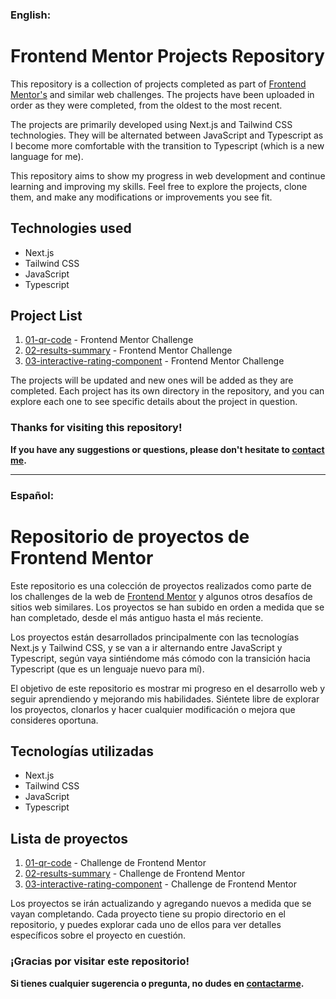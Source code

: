 ### **English**:

# __Frontend Mentor Projects Repository__

This repository is a collection of projects completed as part of [Frontend Mentor's](https://www.frontendmentor.io/) and similar web challenges. The projects have been uploaded in order as they were completed, from the oldest to the most recent.

The projects are primarily developed using Next.js and Tailwind CSS technologies. They will be alternated between JavaScript and Typescript as I become more comfortable with the transition to Typescript (which is a new language for me).

This repository aims to show my progress in web development and continue learning and improving my skills. Feel free to explore the projects, clone them, and make any modifications or improvements you see fit.

## **Technologies used**
- Next.js
- Tailwind CSS
- JavaScript
- Typescript

## **Project List**
1. [01-qr-code](https://github.com/juan-ps/frontend-mentor-challenges/tree/main/01-qr-code) - Frontend Mentor Challenge
2. [02-results-summary](https://github.com/juan-ps/frontend-mentor-challenges/tree/main/02-results-summary) - Frontend Mentor Challenge
3. [03-interactive-rating-component](https://github.com/juan-ps/frontend-mentor-challenges/tree/main/03-interactive-rating-component) - Frontend Mentor Challenge

The projects will be updated and new ones will be added as they are completed. Each project has its own directory in the repository, and you can explore each one to see specific details about the project in question.

### **Thanks for visiting this repository!**
**If you have any suggestions or questions, please don't hesitate to [contact me](https://www.linkedin.com/in/juanps94/).**

----------------------------------------------------------------------------------------------------------------------------------------------------------------------------------------

### **Español**:

# __Repositorio de proyectos de Frontend Mentor__

Este repositorio es una colección de proyectos realizados como parte de los challenges de la web de [Frontend Mentor](https://www.frontendmentor.io/) y algunos otros desafíos de sitios web similares. Los proyectos se han subido en orden a medida que se han completado, desde el más antiguo hasta el más reciente.

Los proyectos están desarrollados principalmente con las tecnologías Next.js y Tailwind CSS, y se van a ir alternando entre JavaScript y Typescript, según vaya sintiéndome más cómodo con la transición hacia Typescript (que es un lenguaje nuevo para mí).

El objetivo de este repositorio es mostrar mi progreso en el desarrollo web y seguir aprendiendo y mejorando mis habilidades. Siéntete libre de explorar los proyectos, clonarlos y hacer cualquier modificación o mejora que consideres oportuna.

## **Tecnologías utilizadas**
- Next.js
- Tailwind CSS
- JavaScript
- Typescript

## **Lista de proyectos**
1. [01-qr-code](https://github.com/juan-ps/frontend-mentor-challenges/tree/main/01-qr-code) - Challenge de Frontend Mentor
2. [02-results-summary](https://github.com/juan-ps/frontend-mentor-challenges/tree/main/02-results-summary) - Challenge de Frontend Mentor
3. [03-interactive-rating-component](https://github.com/juan-ps/frontend-mentor-challenges/tree/main/03-interactive-rating-component) - Challenge de Frontend Mentor

Los proyectos se irán actualizando y agregando nuevos a medida que se vayan completando. Cada proyecto tiene su propio directorio en el repositorio, y puedes explorar cada uno de ellos para ver detalles específicos sobre el proyecto en cuestión.

### **¡Gracias por visitar este repositorio!**
**Si tienes cualquier sugerencia o pregunta, no dudes en [contactarme](https://www.linkedin.com/in/juanps94/).**
